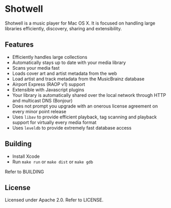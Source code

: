 Shotwell
========

Shotwell is a music player for Mac OS X.  It is focused on handling large libraries efficiently, discovery, sharing and extensibility.

Features
--------

 * Efficiently handles large collections
 * Automatically stays up to date with your media library
 * Scans your media fast
 * Loads cover art and artist metadata from the web
 * Load artist and track metadata from the MusicBrainz database
 * Airport Express (RAOP v1) support
 * Extensible with Javascript plugins
 * Your library is automatically shared over the local network through HTTP and multicast DNS (Bonjour)
 * Does not prompt you upgrade with an onerous license agreement on every minor point release
 * Uses `libav` to provide efficient playback, tag scanning and playback support for virtually every media format
 * Uses `leveldb` to provide extremely fast database access

Building
--------

 * Install Xcode
 * Run `make run` or `make dist` or `make gdb`

Refer to BUILDING

License
-------

Licensed under Apache 2.0.  Refer to LICENSE.

